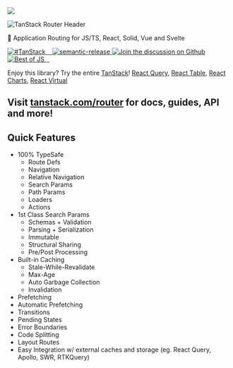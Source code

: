 <img src="https://static.scarf.sh/a.png?x-pxid=d988eb79-b0fc-4a2b-8514-6a1ab932d188" />

![TanStack Router Header](https://github.com/tanstack/router/raw/main/media/repo-dark.png)

🤖 Application Routing for JS/TS, React, Solid, Vue and Svelte

<a href="https://twitter.com/intent/tweet?button_hashtag=TanStack" target="\_parent">
  <img alt="#TanStack" src="https://img.shields.io/twitter/url?color=%2308a0e9&label=%23TanStack&style=social&url=https%3A%2F%2Ftwitter.com%2Fintent%2Ftweet%3Fbutton_hashtag%3DTanStack">
</a><a href="https://discord.com/invite/WrRKjPJ" target="\_parent">
  <img alt="" src="https://img.shields.io/badge/Discord-TanStack-%235865F2" />
</a><a href="https://npmjs.com/package/@tanstack/react-router" target="\_parent">
  <img alt="" src="https://img.shields.io/npm/dm/@tanstack/react-router.svg" />
</a><a href="https://bundlephobia.com/result?p=@tanstack/react-router" target="\_parent">
  <img alt="" src="https://badgen.net/bundlephobia/minzip/@tanstack/react-router" />
</a><a href="#badge">
    <img alt="semantic-release" src="https://img.shields.io/badge/%20%20%F0%9F%93%A6%F0%9F%9A%80-semantic--release-e10079.svg">
  </a><a href="https://github.com/tanstack/router/discussions">
  <img alt="Join the discussion on Github" src="https://img.shields.io/badge/Github%20Discussions%20%26%20Support-Chat%20now!-blue" />
</a><a href="https://bestofjs.org/projects/react-router"><img alt="Best of JS" src="https://img.shields.io/endpoint?url=https://bestofjs-serverless.now.sh/api/project-badge?fullName=tanstack%2Freact-router%26since=daily" /></a><a href="https://github.com/tanstack/router" target="\_parent">
  <img alt="" src="https://img.shields.io/github/stars/tanstack/router.svg?style=social&label=Star" />
</a><a href="https://twitter.com/tan_stack" target="\_parent">
  <img alt="" src="https://img.shields.io/twitter/follow/tan_stack.svg?style=social&label=Follow @TanStack" />
</a><a href="https://twitter.com/tannerlinsley" target="\_parent">
  <img alt="" src="https://img.shields.io/twitter/follow/tannerlinsley.svg?style=social&label=Follow @TannerLinsley" />
</a>

Enjoy this library? Try the entire [TanStack](https://tanstack.com)! [React Query](https://github.com/tannerlinsley/react-query), [React Table](https://github.com/tanstack/react-table), [React Charts](https://github.com/tannerlinsley/react-charts), [React Virtual](https://github.com/tannerlinsley/react-virtual)

## Visit [tanstack.com/router](https://tanstack.com/router) for docs, guides, API and more!

## Quick Features

- 100% TypeSafe
  - Route Defs
  - Navigation
  - Relative Navigation
  - Search Params
  - Path Params
  - Loaders
  - Actions
- 1st Class Search Params
  - Schemas + Validation
  - Parsing + Serialization
  - Immutable
  - Structural Sharing
  - Pre/Post Processing
- Built-in Caching
  - Stale-While-Revalidate
  - Max-Age
  - Auto Garbage Collection
  - Invalidation
- Prefetching
- Automatic Prefetching
- Transitions
- Pending States
- Error Boundaries
- Code Splitting
- Layout Routes
- Easy Integration w/ external caches and storage (eg. React Query, Apollo, SWR, RTKQuery)

<!-- Use the force, Luke! -->
